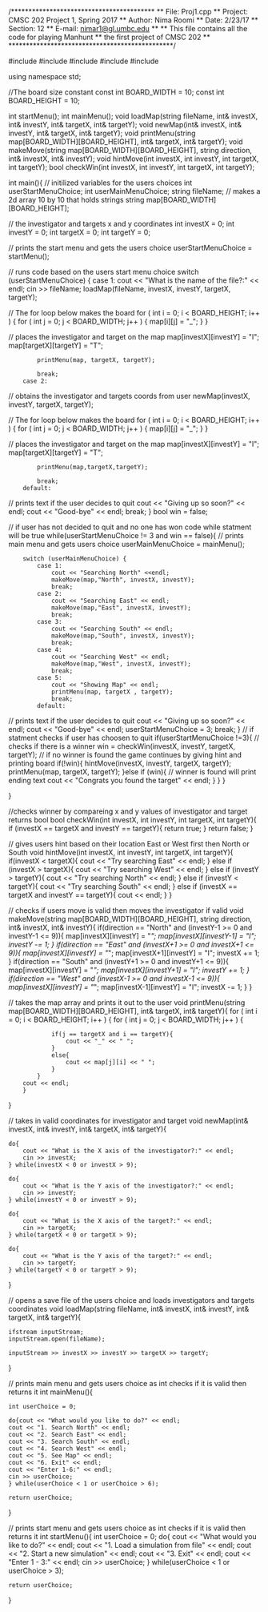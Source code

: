 /*****************************************
 ** File:    Proj1.cpp
 ** Project: CMSC 202 Project 1, Spring 2017
 ** Author:  Nima Roomi
 ** Date:    2/23/17
 ** Section: 12
 ** E-mail:  nimar1@gl.umbc.edu
 **
 ** This file contains all the code for playing Manhunt
 ** the first project of CMSC 202
 **
 ***********************************************/

#include <iostream>
#include <fstream>
#include <iomanip>
#include <cmath>
#include <string>

using namespace std;

//The board size constant
const int BOARD_WIDTH = 10;
const int BOARD_HEIGHT = 10;

int startMenu();
int mainMenu();
void loadMap(string fileName, int& investX, int& investY, int& targetX, int& targetY);
void newMap(int& investX, int& investY, int& targetX, int& targetY);
void printMenu(string map[BOARD_WIDTH][BOARD_HEIGHT], int& targetX, int& targetY);
void makeMove(string map[BOARD_WIDTH][BOARD_HEIGHT], string direction, int& investX, int& investY);
void hintMove(int investX, int investY, int targetX, int targetY);
bool checkWin(int investX, int investY, int targetX, int targetY);


int main(){
//  initilized variables for the users choices
    int userStartMenuChoice;
    int userMainMenuChoice;
    string fileName;
//  makes a 2d array 10 by 10 that holds strings
    string map[BOARD_WIDTH][BOARD_HEIGHT];
    
// the investigator and targets x and y coordinates
    int investX = 0;
    int investY = 0;
    int targetX = 0;
    int targetY = 0;
    
// prints the start menu and gets the users choice
    userStartMenuChoice = startMenu();

//  runs code based on the users start menu choice
    switch (userStartMenuChoice) {
        case 1:
            cout << "What is the name of the file?:" << endl;
            cin >> fileName;
            loadMap(fileName, investX, investY, targetX, targetY);
            
//          The for loop below makes the board
            for ( int i = 0; i < BOARD_HEIGHT; i++ ) {
                for ( int j = 0; j < BOARD_WIDTH; j++ ) {
                    map[i][j] = "_";
                }
            }
            
//          places the investigator and target on the map
            map[investX][investY] = "I";
            map[targetX][targetY] = "T";
            
            printMenu(map, targetX, targetY);
            
            break;
        case 2:
//          obtains the investigator and targets coords from user
            newMap(investX, investY, targetX, targetY);
            
//          The for loop below makes the board
            for ( int i = 0; i < BOARD_HEIGHT; i++ ) {
                for ( int j = 0; j < BOARD_WIDTH; j++ ) {
                    map[i][j] = "_";
                }
            }
            
//          places the investigator and target on the map
            map[investX][investY] = "I";
            map[targetX][targetY] = "T";
            
            printMenu(map,targetX,targetY);
            
            break;
        default:
//          prints text if the user decides to quit
            cout << "Giving up so soon?" << endl;
            cout << "Good-bye" << endl;
            break;
    }
    bool win = false;

//  if user has not decided to quit and no one has won code while statment will be true
    while(userStartMenuChoice != 3 and win == false){
//      prints main menu and gets users choice
        userMainMenuChoice = mainMenu();

        switch (userMainMenuChoice) {
            case 1:
                cout << "Searching North" <<endl;
                makeMove(map,"North", investX, investY);
                break;
            case 2:
                cout << "Searching East" << endl;
                makeMove(map,"East", investX, investY);
                break;
            case 3:
                cout << "Searching South" << endl;
                makeMove(map,"South", investX, investY);
                break;
            case 4:
                cout << "Searching West" << endl;
                makeMove(map,"West", investX, investY);
                break;
            case 5:
                cout << "Showing Map" << endl;
                printMenu(map, targetX , targetY);
                break;
            default:
//          prints text if the user decides to quit
                cout << "Giving up so soon?" << endl;
                cout << "Good-bye" << endl;
                userStartMenuChoice = 3;
                break;
        }
//      if statment checks if user has choosen to quit
        if(userStartMenuChoice !=3){
//          checks if there is a winner
            win = checkWin(investX, investY, targetX, targetY);
//          if no winner is found the game continues by giving hint and printing board
            if(!win){
                hintMove(investX, investY, targetX, targetY);
                printMenu(map, targetX, targetY);
            }else if (win){
//              winner is found will print ending text
                cout << "Congrats you found the target" << endl;
        }
        }
    }
    
    
}

//checks winner by compareing x and y values of investigator and target returns bool
bool checkWin(int investX, int investY, int targetX, int targetY){
    if (investX == targetX and investY == targetY){
        return true;
    }
    return false;
}

// gives users hint based on their location East or West first then North or South
void hintMove(int investX, int investY, int targetX, int targetY){
    if(investX < targetX){
        cout << "Try searching East" << endl;
    }
    else if (investX > targetX){
        cout << "Try searching West" << endl;
    }
    else if (investY > targetY){
        cout << "Try searching North" << endl;
    }
    else if (investY < targetY){
        cout << "Try searching South" << endl;
    }
    else if (investX == targetX and investY == targetY){
        cout << endl;
    }
}

// checks if users move is valid then moves the investigator if valid
void makeMove(string map[BOARD_WIDTH][BOARD_HEIGHT], string direction, int& investX, int& investY){
    if(direction == "North" and (investY-1 >= 0 and investY-1 <= 9)){
        map[investX][investY] = "*";
        map[investX][investY-1] = "I";
        investY -= 1;
    }
    if(direction == "East" and (investX+1 >= 0 and investX+1 <= 9)){
        map[investX][investY] = "*";
        map[investX+1][investY] = "I";
        investX += 1;
    }
    if(direction == "South" and (investY+1 >= 0 and investY+1 <= 9)){
        map[investX][investY] = "*";
        map[investX][investY+1] = "I";
        investY += 1;
    }
    if(direction == "West" and (investX-1 >= 0 and investX-1 <= 9)){
        map[investX][investY] = "*";
        map[investX-1][investY] = "I";
        investX -= 1;
    }
}

// takes the map array and prints it out to the user
void printMenu(string map[BOARD_WIDTH][BOARD_HEIGHT], int& targetX, int& targetY){
        for ( int i = 0; i < BOARD_HEIGHT; i++ ) {
            for ( int j = 0; j < BOARD_WIDTH; j++ ) {
                
                if(j == targetX and i == targetY){
                    cout << "_" << " ";
                }
                else{
                    cout << map[j][i] << " ";
                }
            }
        cout << endl;
        }
}

// takes in valid coordinates for investigator and target
void newMap(int& investX, int& investY, int& targetX, int& targetY){
    
    do{
        cout << "What is the X axis of the investigator?:" << endl;
        cin >> investX;
    } while(investX < 0 or investX > 9);
    
    do{
        cout << "What is the Y axis of the investigator?:" << endl;
        cin >> investY;
    } while(investY < 0 or investY > 9);
    
    do{
        cout << "What is the X axis of the target?:" << endl;
        cin >> targetX;
    } while(targetX < 0 or targetX > 9);
    
    do{
        cout << "What is the Y axis of the target?:" << endl;
        cin >> targetY;
    } while(targetY < 0 or targetY > 9);
}

// opens a save file of the users choice and loads investigators and targets coordinates
void loadMap(string fileName, int& investX, int& investY, int& targetX, int& targetY){
    
    ifstream inputStream;
    inputStream.open(fileName);
    
    inputStream >> investX >> investY >> targetX >> targetY;

}

// prints main menu and gets users choice as int checks if it is valid then returns it
int mainMenu(){
    
    int userChoice = 0;
    
    do{cout << "What would you like to do?" << endl;
    cout << "1. Search North" << endl;
    cout << "2. Search East" << endl;
    cout << "3. Search South" << endl;
    cout << "4. Search West" << endl;
    cout << "5. See Map" << endl;
    cout << "6. Exit" << endl;
    cout << "Enter 1-6:" << endl;
    cin >> userChoice;
    } while(userChoice < 1 or userChoice > 6);
    
    return userChoice;
    
}

// prints start menu and gets users choice as int checks if it is valid then returns it
int startMenu(){
    int userChoice = 0;
    do{
        cout << "What would you like to do?" << endl;
        cout << "1. Load a simulation from file" << endl;
        cout << "2. Start a new simulation" << endl;
        cout << "3. Exit" << endl;
        cout << "Enter 1 - 3:" << endl;
        cin >> userChoice;
    } while(userChoice < 1 or userChoice > 3);
    
    return userChoice;
}
